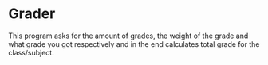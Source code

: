 # Grader
This program asks for the amount of grades, the weight of the grade and what grade you got respectively and in the end calculates total grade for the class/subject.
